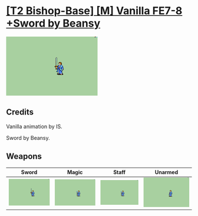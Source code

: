 # [\[T2 Bishop-Base\] \[M\] Vanilla FE7-8 +Sword by Beansy](./)

<img src="./1.%20Sword/Sword_000.png" alt="[T2 Bishop-Base] [M] Vanilla FE7-8 +Sword by Beansy standing" />

## Credits

Vanilla animation by IS.

Sword by Beansy.

## Weapons


|Sword |Magic |Staff |Unarmed |
|  :---: | :---: | :---: | :---: |
| <img alt="Sword animation" src="./1.%20Sword/Sword.gif" /> | <img alt="Magic animation" src="./6.%20Magic%20(+Staff%20FE8)/Magic.gif" /> | <img alt="Staff animation" src="./7.%20Staff%20(FE7)/Staff.gif" /> | <img alt="Unarmed animation" src="./8.%20Unarmed/Unarmed.gif" /> |
